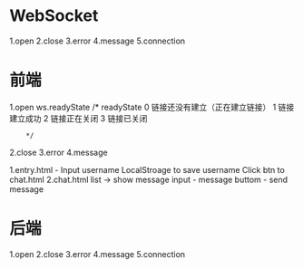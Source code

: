  # WebSocket
   1.open
   2.close
   3.error
   4.message
   5.connection

 # 前端
  1.open
        ws.readyState 
        /* 
        readyState
        0 链接还没有建立（正在建立链接）
        1 链接建立成功
        2 链接正在关闭
        3 链接已关闭
        
        */
  2.close
  3.error
  4.message

  1.entry.html - 
    Input username
    LocalStroage to save username
    Click btn to chat.html
  2.chat.html
    list -> show message
    input - message
    buttom - send message

 # 后端
  1.open
  2.close
  3.error
  4.message
  5.connection


